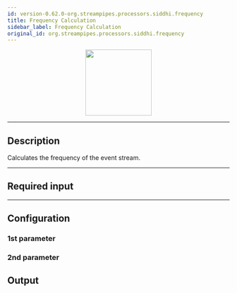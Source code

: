 ```yaml
---
id: version-0.62.0-org.streampipes.processors.siddhi.frequency
title: Frequency Calculation
sidebar_label: Frequency Calculation
original_id: org.streampipes.processors.siddhi.frequency
---
```




<p align="center"> 
    <img src="/img/pipeline-elements/org.streampipes.processors.siddhi.frequency/icon.png" width="150px;" class="pe-image-documentation"/>
</p>

***

## Description

Calculates the frequency of the event stream.

***

## Required input


***

## Configuration

### 1st parameter


### 2nd parameter

## Output
